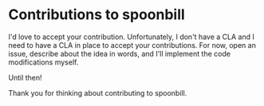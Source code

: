 # Contributions to spoonbill

I'd love to accept your contribution.  Unfortunately, I don't have a CLA and I need to have a CLA in place to accept your contributions. For now, open an issue, describe about the idea in words, and I'll implement the code modifications myself.

Until then!

Thank you for thinking about contributing to spoonbill.
